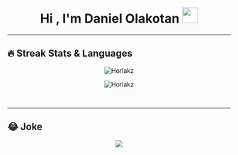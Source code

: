 <h1 align="center">Hi , I'm Daniel Olakotan <img src="https://media.giphy.com/media/hvRJCLFzcasrR4ia7z/giphy.gif" width="35"></h1>

<hr/>

## 🔥 Streak Stats & Languages

<p align="center"><img src="https://github-readme-streak-stats.herokuapp.com/?user=Horlakz&theme=algolia" alt="Horlakz" /></p>
<p align="center"><img src="https://github-readme-stats.vercel.app/api/top-langs/?username=Horlakz&theme=algolia&layout=compact" alt="Horlakz" /></p>

<br>
<hr/>

## 😂 Joke

<div align="center">
<img src='https://readme-jokes.vercel.app/api?theme=react' />
</div>
